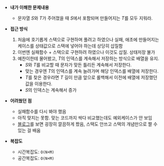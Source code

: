 - **내가 이해한 문제내용**
    - 문자열 $S$와 $T$가 주어졌을 때 $S$에서 포함되며 만들어지는 $T$를 모두 지워라.

- **접근 방식**
    1. 처음에 호기롭게 스택으로 구현하며 풀려고 하였으나 실패, 애초에 만들어지는 케이스를 상태값으로 스택에 넣어야 하는데 상당히 삽질함
    2. 이번엔 실패함수 + 스택으로 구현하려 하였으나 이것도 삽질. 상태저장 불가
    3. 예찬이한테 물어봤고, $T$의 인덱스를 계속해서 저장하는 방식으로 배열을 유지.
       * $S$와 $T$를 비교할 때 문자가 맞든 틀리든 계속해서 저장한다.
       * 맞는 경우엔 $T$의 인덱스를 계속 늘려가며 해당 인덱스를 배열에 저장한다.
       * $T$를 찾은 경우라면 $T$ 길이 만큼 앞으로 롤백해서 이전에 배열에 저장했던 값을 이용한다.
       * $S$의 인덱스는 계속해서 증가


- **어려웠던 점**
    - 실패함수를 다시 봐야 했음
    - 아직 맞지는 못함. 맞는 코드까지 싹다 비교했는데도 예외케이스가 안 보임
    - [블로그](https://sejinik.tistory.com/48)를 보면 굉장히 깔끔하게 짰음, 스택도 안쓰고 스택의 개념만으로 짤 수 있는 걸 배움

- **복잡도**
  - 시간복잡도: `O(N+M)`
  - 공간복잡도: `O(N+M)`
